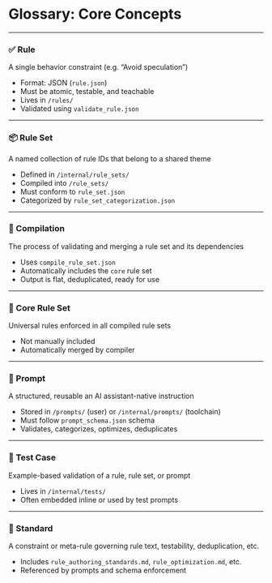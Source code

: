 # Glossary: Core Concepts

---

### ✅ Rule
A single behavior constraint (e.g. “Avoid speculation”)

- Format: JSON (`rule.json`)
- Must be atomic, testable, and teachable
- Lives in `/rules/`
- Validated using `validate_rule.json`

---

### 📦 Rule Set
A named collection of rule IDs that belong to a shared theme

- Defined in `/internal/rule_sets/`
- Compiled into `/rule_sets/`
- Must conform to `rule_set.json`
- Categorized by `rule_set_categorization.json`

---

### 🔄 Compilation
The process of validating and merging a rule set and its dependencies

- Uses `compile_rule_set.json`
- Automatically includes the `core` rule set
- Output is flat, deduplicated, ready for use

---

### 📜 Core Rule Set
Universal rules enforced in all compiled rule sets

- Not manually included
- Automatically merged by compiler

---

### 🧠 Prompt
A structured, reusable an AI assistant-native instruction

- Stored in `/prompts/` (user) or `/internal/prompts/` (toolchain)
- Must follow `prompt_schema.json` schema
- Validates, categorizes, optimizes, deduplicates

---

### 🧪 Test Case
Example-based validation of a rule, rule set, or prompt

- Lives in `/internal/tests/`
- Often embedded inline or used by test prompts

---

### 🧰 Standard
A constraint or meta-rule governing rule text, testability, deduplication, etc.

- Includes `rule_authoring_standards.md`, `rule_optimization.md`, etc.
- Referenced by prompts and schema enforcement
